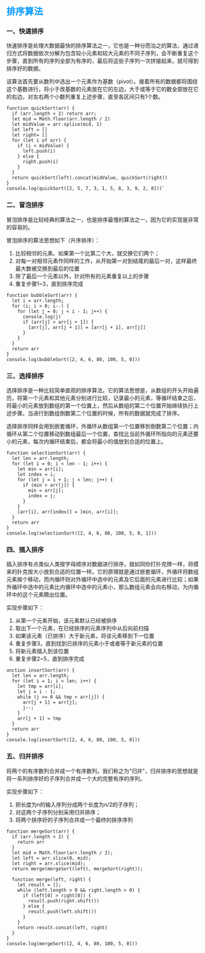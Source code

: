 # <font color=#0099ff size=5 face="黑体">排序算法</font>

### 一、快速排序 
快速排序是处理大数据最快的排序算法之一，它也是一种分而治之的算法，通过递归方式将数据依次分解为包含较小元素和较大元素的不同子序列，会不断重复这个步骤，直到所有的序列全部为有序的，最后将这些子序列一次拼接起来，就可得到排序好的数据。

该算法首先要从数列中选出一个元素作为基数（pivot）。接着所有的数据都将围绕这个基数进行，将小于改基数的元素放在它的左边，大于或等于它的数全部放在它的右边，对左右两个小数列重复上述步骤，直至各区间只有1个数。

```
function quickSort(arr) {
  if (arr.length < 2) return arr;
  let mid = Math.floor(arr.length / 2)
  let midValue = arr.splice(mid, 1)
  let left = [] 
  let right= [] 
  for (let i of arr) {
    if (i < midValue) {
      left.push(i)
    } else {
      right.push(i)
    }
  }
  return quickSort(left).concat(midValue, quickSort(right))
}
console.log(quickSort([2, 5, 7, 3, 1, 5, 8, 3, 9, 2, 0]))`
```


### 二、冒泡排序
冒泡排序是比较经典的算法之一，也是排序最慢的算法之一，因为它的实现是非常的容易的。

冒泡排序的算法思想如下（升序排序）：

1. 比较相邻的元素。如果第一个比第二个大，就交换它们两个；
3. 对每一对相邻元素作同样的工作，从开始第一对到结尾的最后一对，这样最终最大数被交换到最后的位置
4. 除了最后一个元素以外，针对所有的元素重复以上的步骤
5. 重复步骤1~3，直到排序完成

```
function bubbleSort(arr) {
  let i = arr.length;
  for (i; i > 0; i--) {
    for (let j = 0; j < i - 1; j++) {
      console.log(j)
      if (arr[j] > arr[j + 1]) {
        [arr[j], arr[j + 1]] = [arr[j + 1], arr[j]]
      }
    }
  }
  return arr
}
console.log(bubbleSort([2, 4, 6, 80, 100, 5, 0]))
```


### 三、选择排序
选择排序是一种比较简单直观的排序算法。它的算法思想是，从数组的开头开始遍历，将第一个元素和其他元素分别进行比较，记录最小的元素，等循环结束之后，将最小的元素放到数组的第一个位置上，然后从数组的第二个位置开始继续执行上述步骤。当进行到数组倒数第二个位置的时候，所有的数据就完成了排序。

选择排序同样会用到嵌套循环，外循环从数组第一个位置移到倒数第二个位置；内循环从第二个位置移动到数组最后一个位置，查找比当前外循环所指向的元素还要小的元素，每次内循环结束后，都会将最小的值放到合适的位置上。

```
function selectionSort(arr) {
  let len = arr.length;
  for (let i = 0; i < len - 1; i++) {
    let min = arr[i];
    let index = i;
    for (let j = i + 1; j < len; j++) {
      if (min > arr[j]) {
        min = arr[j];
        index = j;
      }
    }
    [arr[i], arr[index]] = [min, arr[i]];
  }
  return arr
}
console.log(selectionSort([2, 4, 6, 80, 100, 5, 0, 1]))
```

### 四、插入排序
插入排序有点类似人类按字母顺序对数据进行排序，就如同你打扑克牌一样，将摸来的扑克按大小放到合适的位置一样。它的原理就是通过嵌套循环，外循环将数组元素挨个移动，而内循环则对外循环中选中的元素及它后面的元素进行比较；如果外循环中选中的元素比内循环中选中的元素小，那么数组元素会向右移动，为内循环中的这个元素腾出位置。

实现步骤如下：

1. 从第一个元素开始，该元素默认已经被排序
2. 取出下一个元素，在已经排序的元素序列中从后向前扫描
3. 如果该元素（已排序）大于新元素，将该元素移到下一位置
4. 重复步骤3，直到找到已排序的元素小于或者等于新元素的位置
5. 将新元素插入到该位置
6. 重复步骤2~5，直到排序完成

```
unction insertSort(arr) {
  let len = arr.length;
  for (let i = 1; i < len; i++) {
    let tmp = arr[i];
    let j = i - 1;
    while (j >= 0 && tmp < arr[j]) {
      arr[j + 1] = arr[j];
      j--;
    }
    arr[j + 1] = tmp
  }
  return arr
}
console.log(insertSort([2, 4, 6, 80, 100, 5, 0]))
```


### 五、归并排序
将两个的有序数列合并成一个有序数列，我们称之为"归并"，归并排序的思想就是将一系列排序好的子序列合并成一个大的完整有序的序列。

实现步骤如下：

1. 把长度为n的输入序列分成两个长度为n/2的子序列；
2. 对这两个子序列分别采用归并排序；
3. 将两个排序好的子序列合并成一个最终的排序序列

```
function mergeSort(arr) {
  if (arr.length < 2) {
    return arr
  }
  let mid = Math.floor(arr.length / 2);
  let left = arr.slice(0, mid);
  let right = arr.slice(mid);
  return merge(mergeSort(left), mergeSort(right));

  function merge(left, right) {
    let result = [];
    while (left.length > 0 && right.length > 0) {
      if (left[0] > right[0]) {
        result.push(right.shift())
      } else {
        result.push(left.shift())
      }
    }
    return result.concat(left, right)
  }
}
console.log(mergeSort([2, 4, 6, 80, 100, 5, 0]))
```
